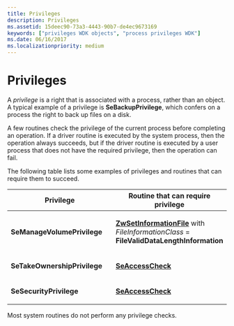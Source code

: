 ```yaml
---
title: Privileges
description: Privileges
ms.assetid: 15deec90-73a3-4443-90b7-de4ec9673169
keywords: ["privileges WDK objects", "process privileges WDK"]
ms.date: 06/16/2017
ms.localizationpriority: medium
---
```


# Privileges


A *privilege* is a right that is associated with a process, rather than an object. A typical example of a privilege is **SeBackupPrivilege**, which confers on a process the right to back up files on a disk.

A few routines check the privilege of the current process before completing an operation. If a driver routine is executed by the system process, then the operation always succeeds, but if the driver routine is executed by a user process that does not have the required privilege, then the operation can fail.

The following table lists some examples of privileges and routines that can require them to succeed.

<table>
<colgroup>
<col width="50%" />
<col width="50%" />
</colgroup>
<thead>
<tr class="header">
<th>Privilege</th>
<th>Routine that can require privilege</th>
</tr>
</thead>
<tbody>
<tr class="odd">
<td><p><strong>SeManageVolumePrivilege</strong></p></td>
<td><p><a href="/windows-hardware/drivers/ddi/ntifs/nf-ntifs-ntsetinformationfile" data-raw-source="[&lt;strong&gt;ZwSetInformationFile&lt;/strong&gt;](/windows-hardware/drivers/ddi/ntifs/nf-ntifs-ntsetinformationfile)"><strong>ZwSetInformationFile</strong></a> with <em>FileInformationClass</em> = <strong>FileValidDataLengthInformation</strong></p></td>
</tr>
<tr class="even">
<td><p><strong>SeTakeOwnershipPrivilege</strong></p></td>
<td><p><a href="/windows-hardware/drivers/ddi/wdm/nf-wdm-seaccesscheck" data-raw-source="[&lt;strong&gt;SeAccessCheck&lt;/strong&gt;](/windows-hardware/drivers/ddi/wdm/nf-wdm-seaccesscheck)"><strong>SeAccessCheck</strong></a></p></td>
</tr>
<tr class="odd">
<td><p><strong>SeSecurityPrivilege</strong></p></td>
<td><p><a href="/windows-hardware/drivers/ddi/wdm/nf-wdm-seaccesscheck" data-raw-source="[&lt;strong&gt;SeAccessCheck&lt;/strong&gt;](/windows-hardware/drivers/ddi/wdm/nf-wdm-seaccesscheck)"><strong>SeAccessCheck</strong></a></p></td>
</tr>
</tbody>
</table>

 

Most system routines do not perform any privilege checks.

